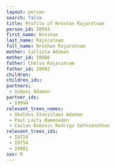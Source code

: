 ```yaml
---
layout: person
search: false
title: Profile of Nroshan Rajaratnam
person_id: I0993
first_name: Nroshan
last_name: Rajaratnam
full_name: Nroshan Rajaratnam
mother: Callista Adaman
mother_id: I0986
father: Chelva Rajaratnam
father_id: I0992
children:
children_ids:
partners:
 - Suboni Adaman
partner_ids:
 - I0994
relevant_trees_names:
 - Ubaldus Stanislaus Adaman
 - Paul Laity Ramenaden
 - Caitan Dominic Rodrigo Sathianathan
relevant_trees_ids:
 - I0724
 - I0754
 - I0881
sex: M
---
```


